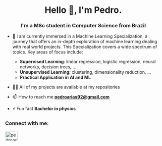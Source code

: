 <h1 align="center">Hello 👋, I'm Pedro.</h1>
<h3 align="center">I'm a MSc student in Computer Science from Brazil</h3>

- 🌱 I am currently immersed in a Machine Learning Specialization, a journey that offers an in-depth exploration of machine learning dealing with real world projects. This Specialization covers a wide spectrum of topics. Key areas of focus include:
     - **Supervised Learning**: linear regression, logistic regression, neural networks, decision trees, ...
     - **Unsupervised Learning**: clustering, dimensionality reduction, ...
     - **Practical Application in AI and ML**

- 👨‍💻 All of my projects are available at my repositories

- 📫 How to reach me **pedroarias92@gmail.com**

- ⚡ Fun fact **Bachelor in physics**

<h3 align="left">Connect with me:</h3>
<p align="left">
<a href="https://linkedin.com/in/pedroarias92" target="blank"><img align="center" src="https://raw.githubusercontent.com/rahuldkjain/github-profile-readme-generator/master/src/images/icons/Social/linked-in-alt.svg" alt="pedroarias92" height="30" width="40" /></a>
</p>
